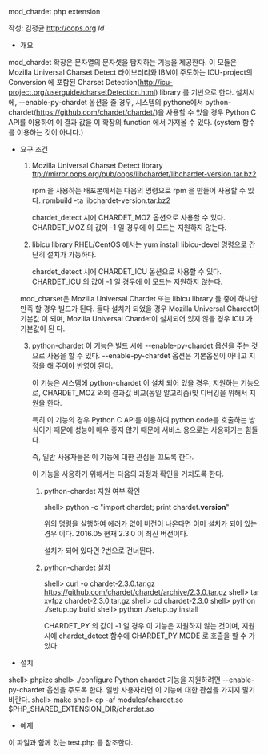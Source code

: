 mod_chardet php extension

작성: 김정균 <http://oops.org>
$Id$

* 개요

mod_chardet 확장은 문자열의 문자셋을 탐지하는 기능을 제공한다. 이 모듈은 Mozilla
Universal Charset Detect 라이브러리와 IBM이 주도하는 ICU-project의 Conversion 에
포함된 Charset Detection(http://icu-project.org/userguide/charsetDetection.html)
library 를 기반으로 한다. 설치시에, --enable-py-chardet 옵션을 줄 경우, 시스템의
pythone에서 python-chardet(https://github.com/chardet/chardet/)을 사용할 수 있을
경우 Python C API를 이용하여 이 결과 값을 이 확장의 function 에서 가져올 수 있다.
(system 함수를 이용하는 것이 아니다.)


* 요구 조건
  1. Mozilla Universal Charset Detect library
     ftp://mirror.oops.org/pub/oops/libchardet/libchardet-version.tar.bz2

     rpm 을 사용하는 배포본에서는 다음의 명령으로 rpm 을 만들어 사용할 수 있다.
     rpmbuild -ta libchardet-version.tar.bz2

     chardet_detect 시에 CHARDET_MOZ 옵션으로 사용할 수 있다.
     CHARDET_MOZ 의 값이 -1 일 경우에 이 모드는 지원하지 않는다.

  2. libicu library
     RHEL/CentOS 에서는 yum install libicu-devel 명령으로 간단히 설치가
     가능하다.

     chardet_detect 시에 CHARDET_ICU 옵션으로 사용할 수 있다.
     CHARDET_ICU 의 값이 -1 일 경우에 이 모드는 지원하지 않는다.

  mod_charset은 Mozilla Universal Chardet 또는 libicu library 둘 중에 하나만 만족
  할 경우 빌드가 된다. 둘다 설치가 되었을 경우 Mozilla Universal Chardet이 기본값
  이 되며, Mozilla Universal Chardet이 설치되어 있지 않을 경우 ICU 가 기본값이 된
  다.

  3. python-chardet
     이 기능은 빌드 시에 --enable-py-chardet 옵션을 주는 것으로 사용을 할 수 있다.
     --enable-py-chardet 옵션은 기본옵션이 아니고 지정을 해 주어야 반영이 된다.

     이 기능은 시스템에 python-chardet 이 설치 되어 있을 경우, 지원하는 기능으로,
     CHARDET_MOZ 와의 결과값 비교(동일 알고리즘)및 디버깅을 위해서 지원을 한다.

     특히 이 기능의 경우 Python C API를 이용하여 python code를 호출하는 방식이기
     때문에 성능이 매우 좋지 않기 때문에 서비스 용으로는 사용하기는 힘들다.

     즉, 일반 사용자들은 이 기능에 대한 관심을 끄도록 한다.

     이 기능을 사용하기 위해서는 다음의 과정과 확인을 거치도록 한다.

     1) python-chardet 지원 여부 확인

        shell> python -c "import chardet; print chardet.__version__"

        위의 명령을 실행하여 에러가 없이 버전이 나온다면 이미 설치가 되어 있는 경우
        이다. 2016.05 현재 2.3.0 이 최신 버전이다.

        설치가 되어 있다면 ?번으로 건너뛴다.

     2) python-chardet 설치

        shell> curl -o chardet-2.3.0.tar.gz https://github.com/chardet/chardet/archive/2.3.0.tar.gz
        shell> tar xvfpz chardet-2.3.0.tar.gz
        shell> cd chardet-2.3.0
        shell> python ./setup.py build
        shell> python ./setup.py install

        CHARDET_PY 의 값이 -1 일 경우 이 기능은 지원하지 않는 것이며, 지원 시에
        chardet_detect 함수에 CHARDET_PY MODE 로 호출을 할 수 가 있다.

* 설치

shell> phpize
shell> ./configure
       Python chardet 기능을 지원하려면 --enable-py-chardet 옵션을 주도록 한다.
       일반 사용자라면 이 기능에 대한 관심을 가지지 말기 바란다.
shell> make
shell> cp -af modules/chardet.so $PHP_SHARED_EXTENSION_DIR/chardet.so

* 예제

이 파일과 함께 있는 test.php 를 참조한다.
